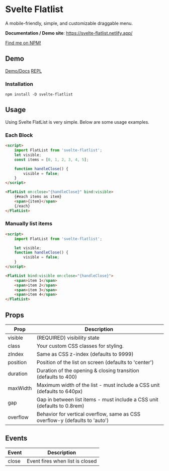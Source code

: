 # Svelte Flatlist

A mobile-friendly, simple, and customizable draggable menu.

**Documentation / Demo site**: https://svelte-flatlist.netlify.app/

[Find me on NPM!](https://www.npmjs.com/package/svelte-flatlist)

## Demo

[Demo/Docs](https://svelte-flatlist.netlify.app/)
[REPL](https://svelte.dev/repl/b1b6b42ca4c944ca99f0063d5ca1ccdb?version=3.44.2)

### Installation

`npm install -D svelte-flatlist`

## Usage

Using Svelte FlatList is very simple. Below are some usage examples.

### Each Block

```html
<script>
	import FlatList from 'svelte-flatlist';
	let visible;
	const items = [0, 1, 2, 3, 4, 5];

	function handleClose() {
		visible = false;
	}
</script>

<FlatList on:close="{handleClose}" bind:visible>
	{#each items as item}
	<span>{item}</span>
	{/each}
</FlatList>
```

### Manually list items

```html
<script>
	import FlatList from 'svelte-flatlist';

	let visible;
	function handleClose() {
		visible = false;
	}
</script>

<FlatList bind:visible on:close="{handleClose}">
	<span>item 1</span>
	<span>item 2</span>
	<span>item 3</span>
	<span>item 4</span>
</FlatList>
```

## Props

| Prop     | Description                                                                 |
| -------- | --------------------------------------------------------------------------- |
| visible  | (REQUIRED) visibility state                                                 |
| class    | Your custom CSS classes for styling.                                        |
| zIndex   | Same as CSS z-index (defaults to 9999)                                      |
| position | Position of the list on screen (defaults to 'center')                       |
| duration | Duration of the opening & closing transition (defaults to 400)              |
| maxWidth | Maximum width of the list - must include a CSS unit (defaults to 640px)     |
| gap      | Gap in between list items - must include a CSS unit (defaults to 0.8rem)    |
| overflow | Behavior for vertical overflow, same as CSS overflow-y (defaults to 'auto') |

## Events

| Event | Description                     |
| ----- | ------------------------------- |
| close | Event fires when list is closed |

